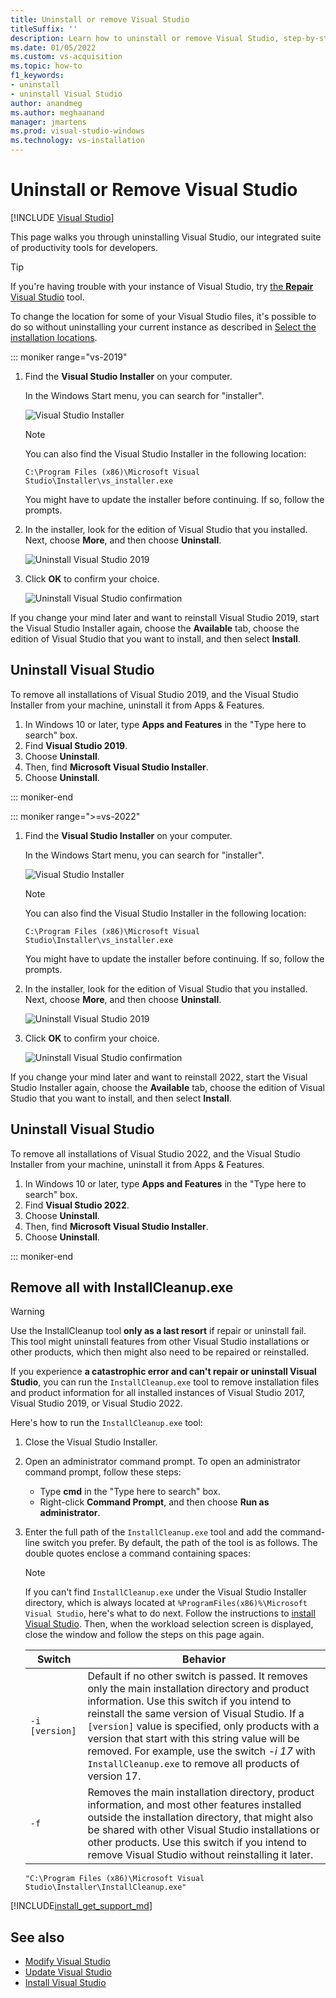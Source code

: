 ```yaml
---
title: Uninstall or remove Visual Studio
titleSuffix: ''
description: Learn how to uninstall or remove Visual Studio, step-by-step.
ms.date: 01/05/2022
ms.custom: vs-acquisition
ms.topic: how-to
f1_keywords:
- uninstall
- uninstall Visual Studio
author: anandmeg
ms.author: meghaanand
manager: jmartens
ms.prod: visual-studio-windows
ms.technology: vs-installation
---
```

# Uninstall or Remove Visual Studio 

 [!INCLUDE [Visual Studio](~/includes/applies-to-version/vs-windows-only.md)]

This page walks you through uninstalling Visual Studio, our integrated suite of productivity tools for developers.

> [!TIP]
> If you're having trouble with your instance of Visual Studio, try [the **Repair**  Visual Studio](../install/repair-visual-studio.md) tool. 
>
> To change the location for some of your Visual Studio files, it's possible to do so without uninstalling your current instance as described in [Select the installation locations](../install/change-installation-locations.md).


::: moniker range="vs-2019"

1. Find the **Visual Studio Installer** on your computer.

     In the Windows Start menu, you can search for "installer".

     ![Visual Studio Installer](media/vs-2019/visual-studio-installer.png "Search for the Visual Studio Installer")

     > [!NOTE]
     > You can also find the Visual Studio Installer in the following location:
     >
     > `C:\Program Files (x86)\Microsoft Visual Studio\Installer\vs_installer.exe`

    You might have to update the installer before continuing. If so, follow the prompts.

1. In the installer, look for the edition of Visual Studio that you installed. Next, choose **More**, and then choose **Uninstall**.

     ![Uninstall Visual Studio 2019](media/vs-2019/vs-installer-uninstall.png "Uninstall Visual Studio 2019")

1. Click **OK** to confirm your choice.

     ![Uninstall Visual Studio confirmation](media/vs-2019/uninstall-visualstudio-confirm.png "Confirm that you want to uninstall Visual Studio 2019")

If you change your mind later and want to reinstall Visual Studio 2019, start the Visual Studio Installer again, choose the **Available** tab,  choose the edition of Visual Studio that you want to install, and then select **Install**.

## Uninstall Visual Studio

To remove all installations of Visual Studio 2019, and the Visual Studio Installer from your machine, uninstall it from Apps & Features.

1. In Windows 10 or later, type **Apps and Features** in the "Type here to search" box.
1. Find **Visual Studio 2019**.
1. Choose **Uninstall**.
1. Then, find **Microsoft Visual Studio Installer**.
1. Choose **Uninstall**.

::: moniker-end

::: moniker range=">=vs-2022"

1. Find the **Visual Studio Installer** on your computer.

     In the Windows Start menu, you can search for "installer".

     ![Visual Studio Installer](media/vs-2019/visual-studio-installer.png "Search for the Visual Studio Installer")

     > [!NOTE]
     > You can also find the Visual Studio Installer in the following location:
     >
     > `C:\Program Files (x86)\Microsoft Visual Studio\Installer\vs_installer.exe`

    You might have to update the installer before continuing. If so, follow the prompts.

1. In the installer, look for the edition of Visual Studio that you installed. Next, choose **More**, and then choose **Uninstall**.

     ![Uninstall Visual Studio 2019](media/vs-2022/vs-installer-uninstall.png "Uninstall Visual Studio 2019")

1. Click **OK** to confirm your choice.

     ![Uninstall Visual Studio confirmation](media/vs-2022/uninstall-visualstudio-confirm.png "Confirm that you want to uninstall Visual Studio 2019")

If you change your mind later and want to reinstall 2022, start the Visual Studio Installer again, choose the **Available** tab,  choose the edition of Visual Studio that you want to install, and then select **Install**.

## Uninstall Visual Studio

To remove all installations of Visual Studio 2022, and the Visual Studio Installer from your machine, uninstall it from Apps & Features.

1. In Windows 10 or later, type **Apps and Features** in the "Type here to search" box.
1. Find **Visual Studio 2022**.
1. Choose **Uninstall**.
1. Then, find **Microsoft Visual Studio Installer**.
1. Choose **Uninstall**.

::: moniker-end

<a name="remove"></a>

## Remove all with InstallCleanup.exe

> [!WARNING]
> Use the InstallCleanup tool **only as a last resort** if repair or uninstall fail. This tool might uninstall features from other Visual Studio installations or other products, which then might also need to be repaired or reinstalled.

If you experience **a catastrophic error and can't repair or uninstall Visual Studio**, you can run the `InstallCleanup.exe` tool to remove installation files and product information for all installed instances of Visual Studio 2017, Visual Studio 2019, or Visual Studio 2022.

Here's how to run the `InstallCleanup.exe` tool:

1. Close the Visual Studio Installer.
1. Open an administrator command prompt. To open an administrator command prompt, follow these steps:
   * Type **cmd** in the "Type here to search" box.
   * Right-click **Command Prompt**, and then choose **Run as administrator**.
1. Enter the full path of the `InstallCleanup.exe` tool and add the command-line switch you prefer. By default, the path of the tool is as follows. The double quotes enclose a command containing spaces:

   > [!NOTE]
   > If you can't find `InstallCleanup.exe` under the Visual Studio Installer directory, which is always located at `%ProgramFiles(x86)%\Microsoft Visual Studio`, here's what to do next. Follow the instructions to [install Visual Studio](install-visual-studio.md). Then, when the workload selection screen is displayed, close the window and follow the steps on this page again.

   | Switch | Behavior |
   |-----------------|--------------------|
   |  `-i [version]`   | Default if no other switch is passed. It removes only the main installation directory and product information. Use this switch if you intend to reinstall the same version of Visual Studio. If a `[version]` value is specified, only products with a version that start with this string value will be removed.    For example, use the switch *-i 17* with `InstallCleanup.exe` to remove all products of version 17. |
   |   `-f`           | Removes the main installation directory, product information, and most other features installed outside the installation directory, that might also be shared with other Visual Studio installations or other products. Use this switch if you intend to remove Visual Studio without reinstalling it later.|

   ```shell
   "C:\Program Files (x86)\Microsoft Visual Studio\Installer\InstallCleanup.exe"
   ```

[!INCLUDE[install_get_support_md](includes/install_get_support_md.md)]

## See also

* [Modify Visual Studio](modify-visual-studio.md)
* [Update Visual Studio](update-visual-studio.md)
* [Install Visual Studio](install-visual-studio.md)
